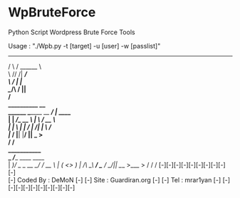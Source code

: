 # WpBruteForce
Python Script Wordpress Brute Force Tools 

Usage : "./Wpb.py -t [target] -u [user] -w [passlist]"

 __      ____________                             
/  \    /  \______   \                            
\   \/\/   /|     ___/                            
 \        / |    |                                
  \__/\  /  |____|                                
       \/                                         
      __________                __                
      \______   \_______ __ ___/  |_  ____        
       |    |  _/\_  __ \  |  \   __\/ __ \       
       |    |   \ |  | \/  |  /|  | \  ___/       
       |______  / |__|  |____/ |__|  \___  >      
              \/                         \/       
              ___________                         
              \_   _____/__________   ____  ____  
               |    __)/  _ \_  __ \_/ ___\/ __ \ 
               |     \(  <_> )  | \/\  \__\  ___/ 
               \___  / \____/|__|    \___  >___  >
                   \/                    \/    \/ 
 [-][-][-][-][-][-][-][-][-][-]                                                
 [-] Coded By : DeMoN	    [-]
 [-] Site : Guardiran.org   [-]
 [-] Tel : mrar1yan         [-]
 [-][-][-][-][-][-][-][-][-][-]
 
 
